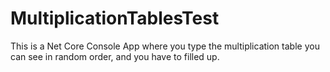 # MultiplicationTablesTest
This is a Net Core Console App where you type the multiplication table you can see in random order, and you have to filled up.
